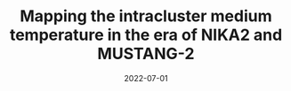 ---
title: "Mapping the intracluster medium temperature in the era of NIKA2 and MUSTANG-2"
collection: "publications"
category: "co_procs"
permalink: /publications/2022EPJWC25700043R
link: https://ui.adsabs.harvard.edu/abs/2022EPJWC.25700043R/abstract
date: 2022-07-01
venue: "mm Universe @ NIKA2 - Observing the mm Universe with the NIKA2 Camera"
citation: "Ruppin, F., Adam, R., Ade, P., et al. (2022), mm Universe @ NIKA2 - Observing the mm Universe with the NIKA2 Camera, 257, 00043."
---